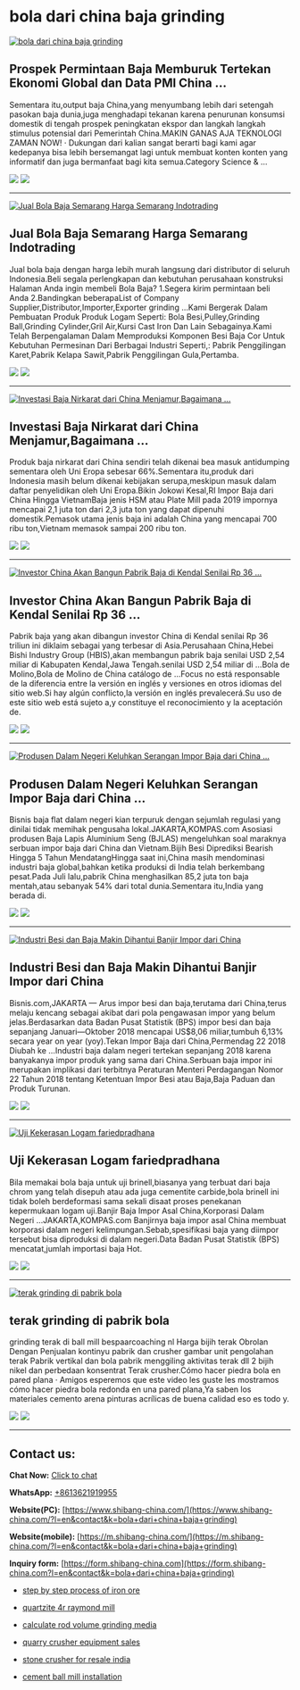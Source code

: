 # bola dari china baja grinding

<a href="https://swt.shibang-china.com/?l=en&img&k=bola+dari+china+baja+grinding" target="_blank">![bola dari china baja grinding](http://static.shibang-china.com/all-800x300/1499.jpg)</a>

## Prospek Permintaan Baja Memburuk Tertekan Ekonomi Global dan Data PMI China …
Sementara itu,output baja China,yang menyumbang lebih dari setengah pasokan baja dunia,juga menghadapi tekanan karena penurunan konsumsi domestik di tengah prospek peningkatan ekspor dan langkah langkah stimulus potensial dari Pemerintah China.MAKIN GANAS AJA TEKNOLOGI ZAMAN NOW!&nbsp;&#0183;&#32;Dukungan dari kalian sangat berarti bagi kami agar kedepanya bisa lebih bersemangat lagi untuk membuat konten konten yang informatif dan juga bermanfaat bagi kita semua.Category Science &amp; …


<a href="https://whatsapp.shibangsoft.com/WhatsApp.php" target="_blank" title="WhatsApp">![](http://static.shibang-china.com/icon/whatsapp.png)</a> <a href="https://swt.shibang-china.com/?l=en&icon&k=bola+dari+china+baja+grinding" target="_blank">![](http://static.shibang-china.com/icon/chat-en.png)</a>

---

<a href="https://swt.shibang-china.com/?l=en&img&k=bola+dari+china+baja+grinding" target="_blank">![Jual Bola Baja Semarang Harga Semarang Indotrading](http://static.shibang-china.com/all-800x300/1496.jpg)</a>

## Jual Bola Baja Semarang Harga Semarang Indotrading
Jual bola baja dengan harga lebih murah langsung dari distributor di seluruh Indonesia.Beli segala perlengkapan dan kebutuhan perusahaan konstruksi Halaman Anda ingin membeli Bola Baja? 1.Segera kirim permintaan beli Anda 2.Bandingkan beberapaList of Company Supplier,Distributor,Importer,Exporter grinding …Kami Bergerak Dalam Pembuatan Produk Produk Logam Seperti: Bola Besi,Pulley,Grinding Ball,Grinding Cylinder,Gril Air,Kursi Cast Iron Dan Lain Sebagainya.Kami Telah Berpengalaman Dalam Memproduksi Komponen Besi Baja Cor Untuk Kebutuhan Permesinan Dari Berbagai Industri Seperti,: Pabrik Penggilingan Karet,Pabrik Kelapa Sawit,Pabrik Penggilingan Gula,Pertamba.


<a href="https://whatsapp.shibangsoft.com/WhatsApp.php" target="_blank" title="WhatsApp">![](http://static.shibang-china.com/icon/whatsapp.png)</a> <a href="https://swt.shibang-china.com/?l=en&icon&k=bola+dari+china+baja+grinding" target="_blank">![](http://static.shibang-china.com/icon/chat-en.png)</a>

---

<a href="https://swt.shibang-china.com/?l=en&img&k=bola+dari+china+baja+grinding" target="_blank">![Investasi Baja Nirkarat dari China Menjamur,Bagaimana …](http://static.shibang-china.com/all-800x300/1321.jpg)</a>

## Investasi Baja Nirkarat dari China Menjamur,Bagaimana …
Produk baja nirkarat dari China sendiri telah dikenai bea masuk antidumping sementara oleh Uni Eropa sebesar 66%.Sementara itu,produk dari Indonesia masih belum dikenai kebijakan serupa,meskipun masuk dalam daftar penyelidikan oleh Uni Eropa.Bikin Jokowi Kesal,RI Impor Baja dari China Hingga VietnamBaja jenis HSM atau Plate Mill pada 2019 impornya mencapai 2,1 juta ton dari 2,3 juta ton yang dapat dipenuhi domestik.Pemasok utama jenis baja ini adalah China yang mencapai 700 ribu ton,Vietnam memasok sampai 200 ribu ton.


<a href="https://whatsapp.shibangsoft.com/WhatsApp.php" target="_blank" title="WhatsApp">![](http://static.shibang-china.com/icon/whatsapp.png)</a> <a href="https://swt.shibang-china.com/?l=en&icon&k=bola+dari+china+baja+grinding" target="_blank">![](http://static.shibang-china.com/icon/chat-en.png)</a>

---

<a href="https://swt.shibang-china.com/?l=en&img&k=bola+dari+china+baja+grinding" target="_blank">![Investor China Akan Bangun Pabrik Baja di Kendal Senilai Rp 36 …](http://static.shibang-china.com/all-800x300/774.jpg)</a>

## Investor China Akan Bangun Pabrik Baja di Kendal Senilai Rp 36 …
Pabrik baja yang akan dibangun investor China di Kendal senilai Rp 36 triliun ini diklaim sebagai yang terbesar di Asia.Perusahaan China,Hebei Bishi Industry Group (HBIS),akan membangun pabrik baja senilai USD 2,54 miliar di Kabupaten Kendal,Jawa Tengah.senilai USD 2,54 miliar di …Bola de Molino,Bola de Molino de China cat&#225;logo de …Focus no est&#225; responsable de la diferencia entre la versi&#243;n en ingl&#233;s y versiones en otros idiomas del sitio web.Si hay alg&#250;n conflicto,la versi&#243;n en ingl&#233;s prevalecer&#225;.Su uso de este sitio web est&#225; sujeto a,y constituye el reconocimiento y la aceptaci&#243;n de.


<a href="https://whatsapp.shibangsoft.com/WhatsApp.php" target="_blank" title="WhatsApp">![](http://static.shibang-china.com/icon/whatsapp.png)</a> <a href="https://swt.shibang-china.com/?l=en&icon&k=bola+dari+china+baja+grinding" target="_blank">![](http://static.shibang-china.com/icon/chat-en.png)</a>

---

<a href="https://swt.shibang-china.com/?l=en&img&k=bola+dari+china+baja+grinding" target="_blank">![Produsen Dalam Negeri Keluhkan Serangan Impor Baja dari China …](http://static.shibang-china.com/all-800x300/283.jpg)</a>

## Produsen Dalam Negeri Keluhkan Serangan Impor Baja dari China …
Bisnis baja flat dalam negeri kian terpuruk dengan sejumlah regulasi yang dinilai tidak memihak pengusaha lokal.JAKARTA,KOMPAS.com Asosiasi produsen Baja Lapis Aluminium Seng (BJLAS) mengeluhkan soal maraknya serbuan impor baja dari China dan Vietnam.Bijih Besi Diprediksi Bearish Hingga 5 Tahun MendatangHingga saat ini,China masih mendominasi industri baja global,bahkan ketika produksi di India telah berkembang pesat.Pada Juli lalu,pabrik China menghasilkan 85,2 juta ton baja mentah,atau sebanyak 54% dari total dunia.Sementara itu,India yang berada di.


<a href="https://whatsapp.shibangsoft.com/WhatsApp.php" target="_blank" title="WhatsApp">![](http://static.shibang-china.com/icon/whatsapp.png)</a> <a href="https://swt.shibang-china.com/?l=en&icon&k=bola+dari+china+baja+grinding" target="_blank">![](http://static.shibang-china.com/icon/chat-en.png)</a>

---

<a href="https://swt.shibang-china.com/?l=en&img&k=bola+dari+china+baja+grinding" target="_blank">![Industri Besi dan Baja Makin Dihantui Banjir Impor dari China](http://static.shibang-china.com/all-800x300/759.jpg)</a>

## Industri Besi dan Baja Makin Dihantui Banjir Impor dari China
Bisnis.com,JAKARTA — Arus impor besi dan baja,terutama dari China,terus melaju kencang sebagai akibat dari pola pengawasan impor yang belum jelas.Berdasarkan data Badan Pusat Statistik (BPS) impor besi dan baja sepanjang Januari—Oktober 2018 mencapai US$8,06 miliar,tumbuh 6,13% secara year on year (yoy).Tekan Impor Baja dari China,Permendag 22 2018 Diubah ke …Industri baja dalam negeri tertekan sepanjang 2018 karena banyakanya impor produk yang sama dari China.Serbuan baja impor ini merupakan implikasi dari terbitnya Peraturan Menteri Perdagangan Nomor 22 Tahun 2018 tentang Ketentuan Impor Besi atau Baja,Baja Paduan dan Produk Turunan.


<a href="https://whatsapp.shibangsoft.com/WhatsApp.php" target="_blank" title="WhatsApp">![](http://static.shibang-china.com/icon/whatsapp.png)</a> <a href="https://swt.shibang-china.com/?l=en&icon&k=bola+dari+china+baja+grinding" target="_blank">![](http://static.shibang-china.com/icon/chat-en.png)</a>

---

<a href="https://swt.shibang-china.com/?l=en&img&k=bola+dari+china+baja+grinding" target="_blank">![Uji Kekerasan Logam fariedpradhana](http://static.shibang-china.com/all-800x300/911.jpg)</a>

## Uji Kekerasan Logam fariedpradhana
Bila memakai bola baja untuk uji brinell,biasanya yang terbuat dari baja chrom yang telah disepuh atau ada juga cementite carbide,bola brinell ini tidak boleh berdeformasi sama sekali disaat proses penekanan kepermukaan logam uji.Banjir Baja Impor Asal China,Korporasi Dalam Negeri …JAKARTA,KOMPAS.com Banjirnya baja impor asal China membuat korporasi dalam negeri kelimpungan.Sebab,spesifikasi baja yang diimpor tersebut bisa diproduksi di dalam negeri.Data Badan Pusat Statistik (BPS) mencatat,jumlah importasi baja Hot.


<a href="https://whatsapp.shibangsoft.com/WhatsApp.php" target="_blank" title="WhatsApp">![](http://static.shibang-china.com/icon/whatsapp.png)</a> <a href="https://swt.shibang-china.com/?l=en&icon&k=bola+dari+china+baja+grinding" target="_blank">![](http://static.shibang-china.com/icon/chat-en.png)</a>

---

<a href="https://swt.shibang-china.com/?l=en&img&k=bola+dari+china+baja+grinding" target="_blank">![terak grinding di pabrik bola](http://static.shibang-china.com/all-800x300/870.jpg)</a>

## terak grinding di pabrik bola
grinding terak di ball mill bespaarcoaching nl Harga bijih terak Obrolan Dengan Penjualan kontinyu pabrik dan crusher gambar unit pengolahan terak Pabrik vertikal dan bola pabrik menggiling aktivitas terak dll 2 bijih nikel dan perbedaan konsentrat Terak crusher.C&#243;mo hacer piedra bola en pared plana&nbsp;&#0183;&#32;Amigos esperemos que este video les guste les mostramos c&#243;mo hacer piedra bola redonda en una pared plana,Ya saben los materiales cemento arena pinturas acr&#237;licas de buena calidad eso es todo y.


<a href="https://whatsapp.shibangsoft.com/WhatsApp.php" target="_blank" title="WhatsApp">![](http://static.shibang-china.com/icon/whatsapp.png)</a> <a href="https://swt.shibang-china.com/?l=en&icon&k=bola+dari+china+baja+grinding" target="_blank">![](http://static.shibang-china.com/icon/chat-en.png)</a>

---
## Contact us:

**Chat Now:** [Click to chat](https://swt.shibang-china.com?l=en&contact&k=bola+dari+china+baja+grinding)

**WhatsApp:**  [+8613621919955](https://whatsapp.shibangsoft.com/WhatsApp.php)

**Website(PC):** [https://www.shibang-china.com/](https://www.shibang-china.com/?l=en&contact&k=bola+dari+china+baja+grinding)

**Website(mobile):** [https://m.shibang-china.com/](https://m.shibang-china.com/?l=en&contact&k=bola+dari+china+baja+grinding)

**Inquiry form:** [https://form.shibang-china.com](https://form.shibang-china.com?l=en&contact&k=bola+dari+china+baja+grinding)

* [step by step process of iron ore](../130/step%20by%20step%20process%20of%20iron%20ore.md)

* [quartzite 4r raymond mill](../134/quartzite%204r%20raymond%20mill.md)

* [calculate rod volume grinding media](../132/calculate%20rod%20volume%20grinding%20media.md)

* [quarry crusher equipment sales](../129/quarry%20crusher%20equipment%20sales.md)

* [stone crusher for resale india](../135/stone%20crusher%20for%20resale%20india.md)

* [cement ball mill installation](../128/cement%20ball%20mill%20installation.md)